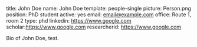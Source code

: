 title: John Doe
name: John Doe
template: people-single
picture: Person.png
position: PhD student
active: yes
email: email@example.com
office: Route 1, room 2
type: phd
linkedin: https://www.google.com
scholar:https://www.google.com
researcherid: https://www.google.com

Bio of John Doe, test. 
